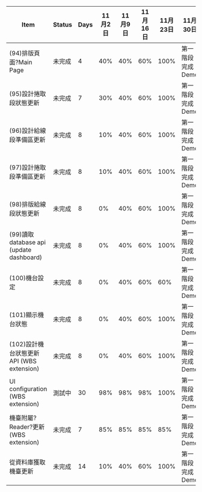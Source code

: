 |Item|Status|Days|11月2日|11月9日|11月16日|11月23日| 11月30日 
|---|---|---|---|---|----|----|----| 
|(94)排版頁面?Main Page|未完成|4|40%|40%|60%|100%| 第一階段完成Demo   
|(95)設計捲取段狀態更新|未完成|7|30%|40%|60%|100%| 第一階段完成Demo
|(96)設計給線段準備區更新|未完成|8|10%|40%|60%|100%| 第一階段完成Demo 
|(97)設計捲取段準備區更新|未完成|8|10%|40%|60%|100%|  第一階段完成Demo
|(98)排版給線段狀態更新|未完成|8|0%|40%|60%|100%|  第一階段完成Demo
|(99)讀取database api (update dashboard)|未完成|8|0%|40%|60%|100%|  第一階段完成Demo
|(100)機台設定|未完成|8|0%|40%|60%|60%|  第一階段完成Demo
|(101)顯示機台狀態|未完成|8|0%|40%|60%|100%|  第一階段完成Demo
|(102)設計機台狀態更新API (WBS extension)|未完成|8|0%|40%|60%|100%|  第一階段完成Demo
|UI configuration (WBS extension)|測試中|30|98%|98%|98%|100%|  第一階段完成Demo
|機臺附屬?Reader?更新(WBS extension)|未完成|7|85%|85%|85%|85%|  第一階段完成Demo
|從資料庫獲取機臺更新|未完成|14|10%|40%|60%|100%|第一階段完成Demo
